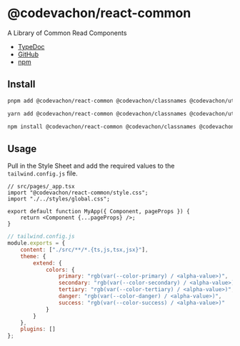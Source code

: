 # @codevachon/react-common

A Library of Common Read Components

-   [TypeDoc](https://codevachon.github.io/react-common/)
-   [GitHub](https://github.com/CodeVachon/react-common)
-   [npm](https://www.npmjs.com/package/@codevachon/react-common)

## Install

```sh
pnpm add @codevachon/react-common @codevachon/classnames @codevachon/utilities
```

```sh
yarn add @codevachon/react-common @codevachon/classnames @codevachon/utilities
```

```sh
npm install @codevachon/react-common @codevachon/classnames @codevachon/utilities
```

## Usage

Pull in the Style Sheet and add the required values to the `tailwind.config.js` file.

```tsx
// src/pages/_app.tsx
import "@codevachon/react-common/style.css";
import "./../styles/global.css";

export default function MyApp({ Component, pageProps }) {
    return <Component {...pageProps} />;
}
```

```js
// tailwind.config.js
module.exports = {
    content: ["./src/**/*.{ts,js,tsx,jsx}"],
    theme: {
        extend: {
            colors: {
                primary: "rgb(var(--color-primary) / <alpha-value>)",
                secondary: "rgb(var(--color-secondary) / <alpha-value>)",
                tertiary: "rgb(var(--color-tertiary) / <alpha-value>)",
                danger: "rgb(var(--color-danger) / <alpha-value>)",
                success: "rgb(var(--color-success) / <alpha-value>)"
            }
        }
    },
    plugins: []
};
```
